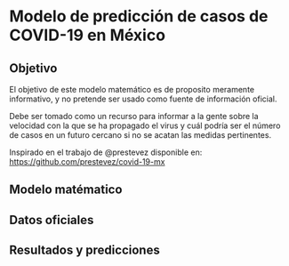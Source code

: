 # Modelo de predicción de casos de COVID-19 en México

## Objetivo

El objetivo de este modelo matemático es de proposito meramente informativo, y no pretende ser usado como fuente de información oficial. 

Debe ser tomado como un recurso para informar a la gente sobre la velocidad con la que se ha propagado el virus y cuál podría ser el número de casos en un futuro cercano si no se acatan las medidas pertinentes.

Inspirado en el trabajo de @prestevez disponible en: https://github.com/prestevez/covid-19-mx

## Modelo matématico

## Datos oficiales

## Resultados y predicciones
